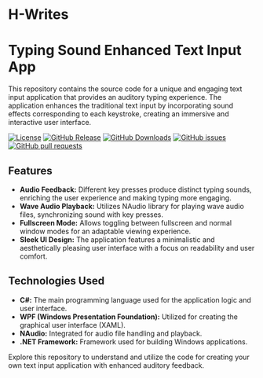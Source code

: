 # H-Writes
# Typing Sound Enhanced Text Input App

This repository contains the source code for a unique and engaging text input application that provides an auditory typing experience. The application enhances the traditional text input by incorporating sound effects corresponding to each keystroke, creating an immersive and interactive user interface.   
  
[![License](https://img.shields.io/badge/License-MIT-blue.svg)](LICENSE)
[![GitHub Release](https://img.shields.io/github/release/HalemoGPA/H-Writes.svg)](https://github.com/HalemoGPA/H-Writes/releases)
[![GitHub Downloads](https://img.shields.io/github/downloads/HalemoGPA/H-Writes/total.svg)](https://github.com/HalemoGPA/H-Writes/releases)
[![GitHub issues](https://img.shields.io/github/issues/HalemoGPA/H-Writes.svg)](https://github.com/HalemoGPA/H-Writes/issues)
[![GitHub pull requests](https://img.shields.io/github/issues-pr/HalemoGPA/H-Writes.svg)](https://github.com/HalemoGPA/H-Writes/pulls)



## Features

- **Audio Feedback:** Different key presses produce distinct typing sounds, enriching the user experience and making typing more engaging.
- **Wave Audio Playback:** Utilizes NAudio library for playing wave audio files, synchronizing sound with key presses.
- **Fullscreen Mode:** Allows toggling between fullscreen and normal window modes for an adaptable viewing experience.
- **Sleek UI Design:** The application features a minimalistic and aesthetically pleasing user interface with a focus on readability and user comfort.

## Technologies Used

- **C#:** The main programming language used for the application logic and user interface.
- **WPF (Windows Presentation Foundation):** Utilized for creating the graphical user interface (XAML).
- **NAudio:** Integrated for audio file handling and playback.
- **.NET Framework:** Framework used for building Windows applications.

Explore this repository to understand and utilize the code for creating your own text input application with enhanced auditory feedback.


